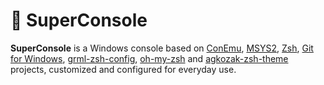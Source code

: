 # 🌟 SuperConsole 
**SuperConsole** is a Windows console based on [ConEmu](https://github.com/Maximus5/ConEmu), [MSYS2](https://github.com/msys2), [Zsh](https://github.com/zsh-users/zsh), [Git for Windows](https://github.com/git-for-windows/git), [grml-zsh-config](https://grml.org/zsh/), [oh-my-zsh](https://github.com/ohmyzsh/ohmyzsh) and [agkozak-zsh-theme](https://github.com/agkozak/agkozak-zsh-prompt) projects, customized and configured for everyday use.
